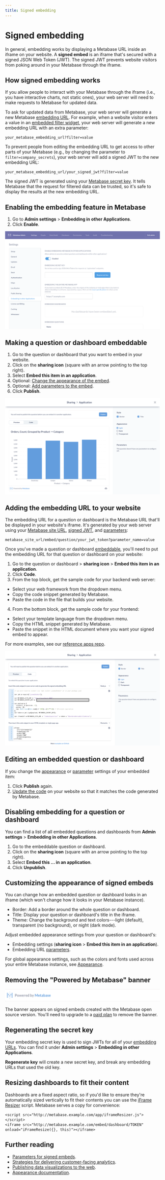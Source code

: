 ```yaml
---
title: Signed embedding
---
```


# Signed embedding

In general, embedding works by displaying a Metabase URL inside an iframe on your website. A **signed embed** is an iframe that's secured with a signed JSON Web Token (JWT). The signed JWT prevents website visitors from poking around in your Metabase through the iframe.

## How signed embedding works

If you allow people to interact with your Metabase through the iframe (i.e., you have interactive charts, not static ones), your web server will need to make requests to Metabase for updated data.

To ask for updated data from Metabase, your web server will generate a new Metabase [embedding URL](#adding-the-embedding-url-to-your-website). For example, when a website visitor enters a value in an [embedded filter widget](./signed-embedding-parameters#adding-a-filter-widget-to-a-signed-embed), your web server will generate a new embedding URL with an extra parameter:

```
your_metabase_embedding_url?filter=value
```

To prevent people from editing the embedding URL to get access to other parts of your Metabase (e.g., by changing the parameter to `filter=company_secrets`), your web server will add a signed JWT to the new embedding URL:

```
your_metabase_embedding_url/your_signed_jwt?filter=value
```

The signed JWT is generated using your [Metabase secret key](#regenerating-the-secret-key). It tells Metabase that the request for filtered data can be trusted, so it's safe to display the results at the new embedding URL.

## Enabling the embedding feature in Metabase

1. Go to **Admin settings** > **Embedding in other Applications**.
2. Click **Enable**.

![Enabling Embedding](./images/01-enabling.png)

## Making a question or dashboard embeddable

1. Go to the question or dashboard that you want to embed in your website.
2. Click on the **sharing icon** (square with an arrow pointing to the top right).
3. Select **Embed this item in an application**.
4. Optional: [Change the appearance of the embed](#customizing-the-appearance-of-signed-embeds).
5. Optional: [Add parameters to the embed](./signed-embedding-parameters).
6. Click **Publish**.

![Preview](./images/04-preview.png)

## Adding the embedding URL to your website

The embedding URL for a question or dashboard is the Metabase URL that'll be displayed in your website's iframe. It's generated by your web server using your [Metabase site URL](../configuring-metabase//settings#site-url), [signed JWT](#how-signed-embedding-works), and [parameters](./signed-embedding-parameters):

```
metabase_site_url/embed/question/your_jwt_token?parameter_name=value
```

Once you've made a question or dashboard [embeddable](#making-a-question-or-dashboard-embeddable), you'll need to put the embedding URL for that question or dashboard on your website:

1. Go to the question or dashboard > **sharing icon** > **Embed this item in an application**.
2. Click **Code**.
3. From the top block, get the sample code for your backend web server:

- Select your web framework from the dropdown menu.
- Copy the code snippet generated by Metabase.
- Paste the code in the file that builds your website.

4. From the bottom block, get the sample code for your frontend:

- Select your template language from the dropdown menu.
- Copy the HTML snippet generated by Metabase.
- Paste the snippet in the HTML document where you want your signed embed to appear.

For more examples, see our [reference apps repo](https://github.com/metabase/embedding-reference-apps).

![Code samples for embedding](./images/05-code.png)

## Editing an embedded question or dashboard

If you change the [appearance](#appearance-settings) or [parameter](./signed-embedding-parameters) settings of your embedded item:

1. Click **Publish** again.
2. [Update the code](#adding-the-embedding-url-to-your-website) on your website so that it matches the code generated by Metabase.

## Disabling embedding for a question or dashboard

You can find a list of all embedded questions and dashboards from **Admin settings** > **Embedding in other Applications**.

1. Go to the embeddable question or dashboard.
2. Click on the **sharing icon** (square with an arrow pointing to the top right).
3. Select **Embed this ... in an application**.
4. Click **Unpublish**.

## Customizing the appearance of signed embeds

You can change how an embedded question or dashboard looks in an iframe (which won't change how it looks in your Metabase instance).

- Border: Add a border around the whole question or dashboard.
- Title: Display your question or dashboard's title in the iframe.
- Theme: Change the background and text colors---light (default), transparent (no background), or night (dark mode).

Adjust embedded appearance settings from your question or dashboard's:

- Embedding settings (**sharing icon** > **Embed this item in an application**).
- Embedding URL [parameters](./signed-embedding-parameters#customizing-the-appearance-of-a-signed-embed).

For global appearance settings, such as the colors and fonts used across your entire Metabase instance, see [Appearance](../configuring-metabase/appearance).

## Removing the "Powered by Metabase" banner

![Powered by Metabase](./images/powered-by-metabase.png)

The banner appears on signed embeds created with the Metabase open source version. You'll need to upgrade to a [paid plan](/pricing) to remove the banner.

## Regenerating the secret key

Your embedding secret key is used to sign JWTs for all of your [embedding URLs](#adding-the-embedding-url-to-your-website). You can find it under **Admin settings** > **Embedding in other Applications**.

**Regenerate key** will create a new secret key, and break any embedding URLs that used the old key.

## Resizing dashboards to fit their content

Dashboards are a fixed aspect ratio, so if you'd like to ensure they're automatically sized vertically to fit their contents you can use the [iFrame Resizer](https://github.com/davidjbradshaw/iframe-resizer) script. Metabase serves a copy for convenience:

```
<script src="http://metabase.example.com/app/iframeResizer.js"></script>
<iframe src="http://metabase.example.com/embed/dashboard/TOKEN" onload="iFrameResize({}, this)"></iframe>
```

## Further reading

- [Parameters for signed embeds](./signed-embedding-parameters).
- [Strategies for delivering customer-facing analytics](/learn/embedding/embedding-overview).
- [Publishing data visualizations to the web](/learn/embedding/embedding-charts-and-dashboards).
- [Appearance documentation](../configuring-metabase/appearance).
